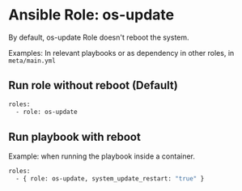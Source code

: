 # Ansible Role: os-update

By default, os-update Role doesn't reboot the system.

Examples: 
In relevant playbooks or as dependency in other roles, in `meta/main.yml`

## Run role without reboot (Default)
```bash
roles:
  - role: os-update
```

## Run playbook with reboot
Example: when running the playbook inside a container.
```bash
roles:
  - { role: os-update, system_update_restart: "true" }
```

